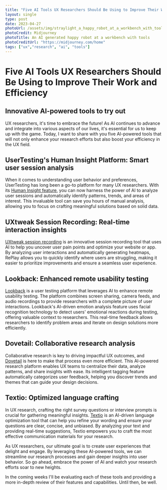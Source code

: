 ```yaml
---
title: "Five AI Tools UX Researchers Should Be Using to Improve Their Work and Efficiency"
layout: single
type: post
date: 2023-04-27
photoUrl: /assets/img/straylight_a_happy_robot_at_a_workbench_with_tools_6ce12290-b67b-46da-aa44-1cff84d444d9.png
photoCredit: Midjourney
photoTitle: An AI generated happy robot at a workbench with tools
photoCreditUrl: "https://midjourney.com/home"
tags: ["ux","research", "ai", "tools"]
---
```


# Five AI Tools UX Researchers Should Be Using to Improve Their Work and Efficiency
## Innovative AI-powered tools to try out

UX researchers, it's time to embrace the future! As AI continues to advance and integrate into various aspects of our lives, it's essential for us to keep up with the game. Today, I want to share with you five AI-powered tools that will not only enhance your research efforts but also boost your efficiency in the UX field.

## UserTesting's Human Insight Platform: Smart user session analysis
When it comes to understanding user behavior and preferences, UserTesting has long been a go-to platform for many UX researchers. With its [Human Insight feature][1], you can now harness the power of AI to analyze user sessions and automatically identify patterns, trends, and areas of interest. This invaluable tool can save you hours of manual analysis, allowing you to focus on crafting meaningful solutions based on solid data.

## UXtweak Session Recording: Real-time interaction insights
[UXtweak session recording][2] is an innovative session recording tool that uses AI to help you uncover user pain points and optimize your website or app. By analyzing user interactions and automatically generating heatmaps, RePlay allows you to quickly identify where users are struggling, making it easier to prioritize improvements and ensure a seamless user experience.

## Lookback: Enhanced remote usability testing
[Lookback][3] is a user testing platform that leverages AI to enhance remote usability testing. The platform combines screen sharing, camera feeds, and audio recordings to provide researchers with a complete picture of user interactions. Lookback's AI-driven emotion analysis feature uses facial recognition technology to detect users' emotional reactions during testing, offering valuable context to researchers. This real-time feedback allows researchers to identify problem areas and iterate on design solutions more efficiently.

## Dovetail: Collaborative research analysis
Collaborative research is key to driving impactful UX outcomes, and [Dovetail][4] is here to make that process even more efficient. This AI-powered research platform enables UX teams to centralize their data, analyze patterns, and share insights with ease. Its intelligent tagging feature automatically categorizes user feedback, helping you discover trends and themes that can guide your design decisions.

## Textio: Optimized language crafting
In UX research, crafting the right survey questions or interview prompts is crucial for gathering meaningful insights. [Textio][5] is an AI-driven language optimization tool that can help you refine your wording and ensure your questions are clear, concise, and unbiased. By analyzing your text and providing real-time suggestions, Textio empowers you to craft the most effective communication materials for your research.

As UX researchers, our ultimate goal is to create user experiences that delight and engage. By leveraging these AI-powered tools, we can streamline our research processes and gain deeper insights into user behavior. So go ahead, embrace the power of AI and watch your research efforts soar to new heights. 

In the coming weeks I'll be evaluating each of these tools and providing a more in-depth review of their features and capabilities. Until then, be well.

[1]: https://www.usertesting.com/platform/
[2]: https://www.uxtweak.com/session-recording-tool
[3]: https://www.lookback.com/
[4]: https://dovetailapp.com/
[5]: https://textio.com/